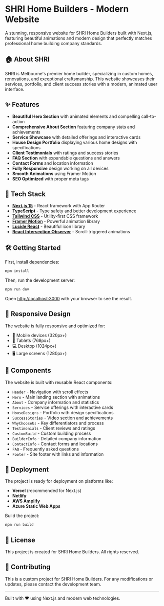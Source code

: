 # SHRI Home Builders - Modern Website

A stunning, responsive website for SHRI Home Builders built with Next.js, featuring beautiful animations and modern design that perfectly matches professional home building company standards.

## 🏠 About SHRI

SHRI is Melbourne's premier home builder, specializing in custom homes, renovations, and exceptional craftsmanship. This website showcases their services, portfolio, and client success stories with a modern, animated user interface.

## ✨ Features

- **Beautiful Hero Section** with animated elements and compelling call-to-action
- **Comprehensive About Section** featuring company stats and achievements
- **Service Showcase** with detailed offerings and interactive cards
- **House Design Portfolio** displaying various home designs with specifications
- **Client Testimonials** with ratings and success stories
- **FAQ Section** with expandable questions and answers
- **Contact Forms** and location information
- **Fully Responsive** design working on all devices
- **Smooth Animations** using Framer Motion
- **SEO Optimized** with proper meta tags

## 🚀 Tech Stack

- **[Next.js 15](https://nextjs.org/)** - React framework with App Router
- **[TypeScript](https://www.typescriptlang.org/)** - Type safety and better development experience
- **[Tailwind CSS](https://tailwindcss.com/)** - Utility-first CSS framework
- **[Framer Motion](https://www.framer.com/motion/)** - Powerful animation library
- **[Lucide React](https://lucide.dev/)** - Beautiful icon library
- **[React Intersection Observer](https://www.npmjs.com/package/react-intersection-observer)** - Scroll-triggered animations

## 🛠️ Getting Started

First, install dependencies:

```bash
npm install
```

Then, run the development server:

```bash
npm run dev
```

Open [http://localhost:3000](http://localhost:3000) with your browser to see the result.

## 📱 Responsive Design

The website is fully responsive and optimized for:
- 📱 Mobile devices (320px+)
- 📱 Tablets (768px+)
- 💻 Desktop (1024px+)
- 🖥️ Large screens (1280px+)

## 🎨 Components

The website is built with reusable React components:

- `Header` - Navigation with scroll effects
- `Hero` - Main landing section with animations
- `About` - Company information and statistics
- `Services` - Service offerings with interactive cards
- `HouseDesigns` - Portfolio with design specifications
- `SuccessStories` - Video section and achievements
- `WhyChooseUs` - Key differentiators and process
- `Testimonials` - Client reviews and ratings
- `CustomBuild` - Custom building process
- `BuilderInfo` - Detailed company information
- `ContactInfo` - Contact forms and locations
- `FAQ` - Frequently asked questions
- `Footer` - Site footer with links and information

## 🚀 Deployment

The project is ready for deployment on platforms like:

- **Vercel** (recommended for Next.js)
- **Netlify**
- **AWS Amplify**
- **Azure Static Web Apps**

Build the project:

```bash
npm run build
```

## 📄 License

This project is created for SHRI Home Builders. All rights reserved.

## 🤝 Contributing

This is a custom project for SHRI Home Builders. For any modifications or updates, please contact the development team.

---

Built with ❤️ using Next.js and modern web technologies.
